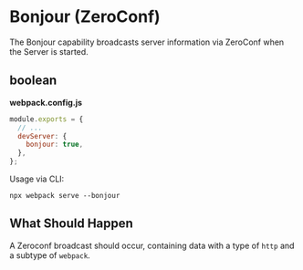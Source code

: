 # Bonjour (ZeroConf)

The Bonjour capability broadcasts server information via ZeroConf when the Server
is started.

## boolean

**webpack.config.js**

```js
module.exports = {
  // ...
  devServer: {
    bonjour: true,
  },
};
```

Usage via CLI:

```console
npx webpack serve --bonjour
```

## What Should Happen

A Zeroconf broadcast should occur, containing data with a type of `http` and a
subtype of `webpack`.
